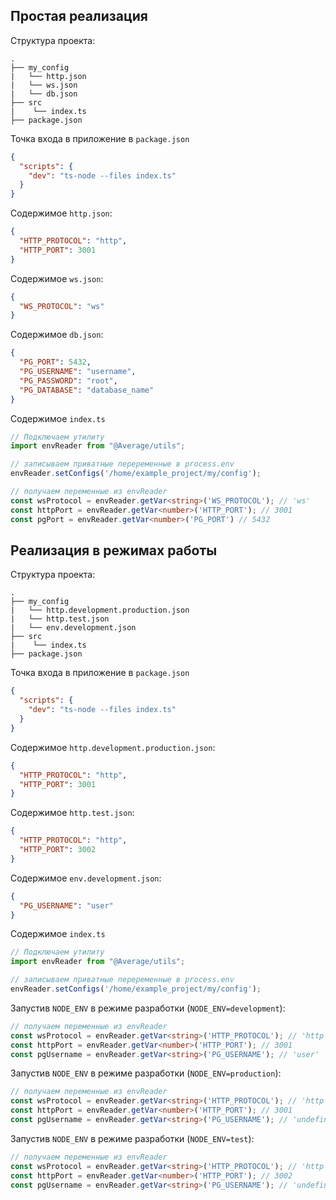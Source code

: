 ## Простая реализация

Структура проекта:
```
.
├── my_config
|   └── http.json
|   └── ws.json
|   └── db.json
├── src
|    └── index.ts
├── package.json
```

Точка входа в приложение в `package.json`
```json
{
  "scripts": {
    "dev": "ts-node --files index.ts"
  }
}
```

Содержимое `http.json`:
```json
{
  "HTTP_PROTOCOL": "http",
  "HTTP_PORT": 3001
}
```

Содержимое `ws.json`:
```json
{
  "WS_PROTOCOL": "ws"
}
```

Содержимое `db.json`:
```json
{
  "PG_PORT": 5432,
  "PG_USERNAME": "username",
  "PG_PASSWORD": "root",
  "PG_DATABASE": "database_name"
}
```

Содержимое `index.ts`
```typescript
// Подключаем утилиту
import envReader from "@Average/utils";

// записываем приватные переременные в process.env
envReader.setConfigs('/home/example_project/my/config');

// получаем переменные из envReader
const wsProtocol = envReader.getVar<string>('WS_PROTOCOL'); // 'ws'
const httpPort = envReader.getVar<number>('HTTP_PORT'); // 3001
const pgPort = envReader.getVar<number>('PG_PORT') // 5432
```

## Реализация в режимах работы
Структура проекта:
```
.
├── my_config
|   └── http.development.production.json
|   └── http.test.json
|   └── env.development.json
├── src
|    └── index.ts
├── package.json
```
Точка входа в приложение в `package.json`
```json
{
  "scripts": {
    "dev": "ts-node --files index.ts"
  }
}
```
Содержимое `http.development.production.json`:
```json
{
  "HTTP_PROTOCOL": "http",
  "HTTP_PORT": 3001
}
```
Содержимое `http.test.json`:
```json
{
  "HTTP_PROTOCOL": "http",
  "HTTP_PORT": 3002
}
```
Содержимое `env.development.json`:
```json
{
  "PG_USERNAME": "user"
}
```
Содержимое `index.ts`
```typescript
// Подключаем утилиту
import envReader from "@Average/utils";

// записываем приватные переременные в process.env
envReader.setConfigs('/home/example_project/my/config');
```
Запустив `NODE_ENV` в режиме разработки (`NODE_ENV=development`):
```typescript
// получаем переменные из envReader
const wsProtocol = envReader.getVar<string>('HTTP_PROTOCOL'); // 'http'
const httpPort = envReader.getVar<number>('HTTP_PORT'); // 3001
const pgUsername = envReader.getVar<string>('PG_USERNAME'); // 'user'
```
Запустив `NODE_ENV` в режиме разработки (`NODE_ENV=production`):
```typescript
// получаем переменные из envReader
const wsProtocol = envReader.getVar<string>('HTTP_PROTOCOL'); // 'http'
const httpPort = envReader.getVar<number>('HTTP_PORT'); // 3001
const pgUsername = envReader.getVar<string>('PG_USERNAME'); // 'undefined'
```
Запустив `NODE_ENV` в режиме разработки (`NODE_ENV=test`):
```typescript
// получаем переменные из envReader
const wsProtocol = envReader.getVar<string>('HTTP_PROTOCOL'); // 'http'
const httpPort = envReader.getVar<number>('HTTP_PORT'); // 3002
const pgUsername = envReader.getVar<string>('PG_USERNAME'); // 'undefined'
```